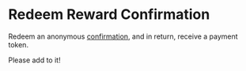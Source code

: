 # Redeem Reward Confirmation

Redeem an anonymous [confirmation](https://github.com/brave/brave-browser/wiki/Security-and-privacy-model-for-ad-confirmations), and in return, receive a payment token.

Please add to it!

